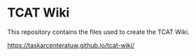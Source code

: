 # TCAT Wiki
 
This repository contains the files used to create the TCAT Wiki.

https://taskarcenteratuw.github.io/tcat-wiki/

